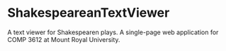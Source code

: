 # ShakespeareanTextViewer
A text viewer for Shakespearen plays. A single-page web application for COMP 3612 at Mount Royal University.

